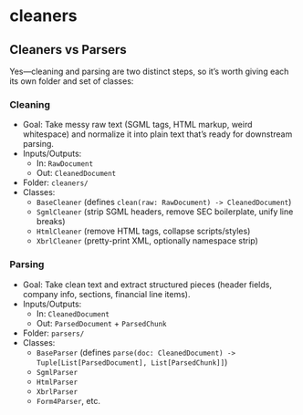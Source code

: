 # cleaners


## Cleaners vs Parsers
Yes—cleaning and parsing are two distinct steps, so it’s worth giving each its own folder and set of classes:

### Cleaning
- Goal: Take messy raw text (SGML tags, HTML markup, weird whitespace) and normalize it into plain text that’s ready for downstream parsing.
- Inputs/Outputs:
    - In: `RawDocument`
    - Out: `CleanedDocument`
- Folder: `cleaners/`
- Classes:
    - `BaseCleaner` (defines `clean(raw: RawDocument) -> CleanedDocument`)
    - `SgmlCleaner` (strip SGML headers, remove SEC boilerplate, unify line breaks)
    - `HtmlCleaner` (remove HTML tags, collapse scripts/styles)
    - `XbrlCleaner` (pretty-print XML, optionally namespace strip)

### Parsing
- Goal: Take clean text and extract structured pieces (header fields, company info, sections, financial line items).
- Inputs/Outputs:
    - In: `CleanedDocument`
    - Out: `ParsedDocument` + `ParsedChunk`
- Folder: `parsers/`
- Classes:
    - `BaseParser` (defines `parse(doc: CleanedDocument) -> Tuple[List[ParsedDocument], List[ParsedChunk]]`)
    - `SgmlParser`
    - `HtmlParser`
    - `XbrlParser`
    - `Form4Parser`, etc.